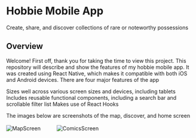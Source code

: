 # Hobbie Mobile App
Create, share, and discover collections of rare or noteworthy possessions
## Overview
Welcome! First off, thank you for taking the time to view this project. This repository will describe and show the features of my hobbie mobile app. It was created using React Native, which makes it compatible with both iOS and Android devices. There are four major features of the app
  
Sizes well across various screen sizes and devices, including tablets
Includes reusable functional components, including a search bar and scrollable filter list
Makes use of React Hooks

The images below are screenshots of the map, discover, and home screen<br/>
<br/>
![MapScreen](https://johndan2354.github.io/BBMobileImages/Map.PNG) &nbsp; &nbsp; &nbsp; &nbsp; &nbsp; ![ComicsScreen](https://johndan2354.github.io/BBMobileImages/Comics.PNG)
